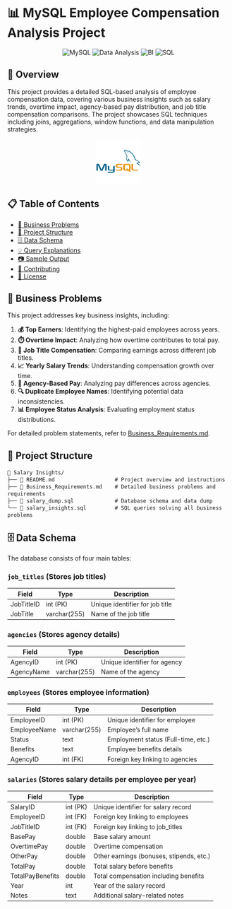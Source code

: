 # 📊 MySQL Employee Compensation Analysis Project

<div align="center">
  <img src="https://img.shields.io/badge/MySQL-4479A1?style=for-the-badge&logo=mysql&logoColor=white" alt="MySQL"/>
  <img src="https://img.shields.io/badge/Data%20Analysis-28A745?style=for-the-badge" alt="Data Analysis"/>
  <img src="https://img.shields.io/badge/Business%20Intelligence-0066B1?style=for-the-badge" alt="BI"/>
  <img src="https://img.shields.io/badge/SQL-F29111?style=for-the-badge" alt="SQL"/>
</div>

## 🌟 Overview
This project provides a detailed SQL-based analysis of employee compensation data, covering various business insights such as salary trends, overtime impact, agency-based pay distribution, and job title compensation comparisons. The project showcases SQL techniques including joins, aggregations, window functions, and data manipulation strategies.

<div align="center">
  <img src="https://raw.githubusercontent.com/devicons/devicon/master/icons/mysql/mysql-original-wordmark.svg" alt="mysql" width="100" height="100"/>
</div>

## 📋 Table of Contents
- [🎯 Business Problems](#-business-problems)
- [📁 Project Structure](#-project-structure)
- [🗄️ Data Schema](#️-data-schema)
- [💡 Query Explanations](#-query-explanations)
- [📷 Sample Output](#-sample-output)
- [🤝 Contributing](#-contributing)
- [📜 License](#-license)

## 🎯 Business Problems
This project addresses key business insights, including:

1. **💰 Top Earners**: Identifying the highest-paid employees across years.
2. **⏱️ Overtime Impact**: Analyzing how overtime contributes to total pay.
3. **👔 Job Title Compensation**: Comparing earnings across different job titles.
4. **📈 Yearly Salary Trends**: Understanding compensation growth over time.
5. **🏢 Agency-Based Pay**: Analyzing pay differences across agencies.
6. **🔍 Duplicate Employee Names**: Identifying potential data inconsistencies.
7. **📊 Employee Status Analysis**: Evaluating employment status distributions.

For detailed problem statements, refer to [Business_Requirements.md](Business_Requirements.md).

## 📁 Project Structure
```
📂 Salary Insights/
├── 📄 README.md                   # Project overview and instructions
├── 📄 Business_Requirements.md    # Detailed business problems and requirements
├── 📄 salary_dump.sql             # Database schema and data dump
└── 📄 salary_insights.sql         # SQL queries solving all business problems
```

## 🗄️ Data Schema
The database consists of four main tables:

### **`job_titles`** (Stores job titles)
| Field       | Type         | Description                   |
|------------|--------------|--------------------------------|
| JobTitleID | int (PK)     | Unique identifier for job title |
| JobTitle   | varchar(255) | Name of the job title         |

### **`agencies`** (Stores agency details)
| Field      | Type         | Description                    |
|-----------|--------------|--------------------------------|
| AgencyID  | int (PK)     | Unique identifier for agency  |
| AgencyName| varchar(255) | Name of the agency            |

### **`employees`** (Stores employee information)
| Field        | Type         | Description                          |
|-------------|--------------|--------------------------------------|
| EmployeeID  | int (PK)     | Unique identifier for employee      |
| EmployeeName| varchar(255) | Employee’s full name                |
| Status      | text         | Employment status (Full-time, etc.) |
| Benefits    | text         | Employee benefits details           |
| AgencyID    | int (FK)     | Foreign key linking to agencies     |

### **`salaries`** (Stores salary details per employee per year)
| Field            | Type   | Description                               |
|----------------|--------|-------------------------------------------|
| SalaryID       | int (PK) | Unique identifier for salary record      |
| EmployeeID     | int (FK) | Foreign key linking to employees        |
| JobTitleID     | int (FK) | Foreign key linking to job_titles       |
| BasePay        | double | Base salary amount                       |
| OvertimePay    | double | Overtime compensation                    |
| OtherPay       | double | Other earnings (bonuses, stipends, etc.)|
| TotalPay       | double | Total salary before benefits            |
| TotalPayBenefits | double | Total compensation including benefits   |
| Year           | int    | Year of the salary record                |
| Notes         | text   | Additional salary-related notes         |
